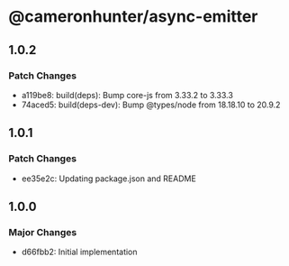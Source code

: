 # @cameronhunter/async-emitter

## 1.0.2

### Patch Changes

-   a119be8: build(deps): Bump core-js from 3.33.2 to 3.33.3
-   74aced5: build(deps-dev): Bump @types/node from 18.18.10 to 20.9.2

## 1.0.1

### Patch Changes

-   ee35e2c: Updating package.json and README

## 1.0.0

### Major Changes

-   d66fbb2: Initial implementation
